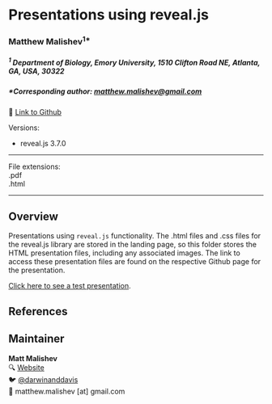 # Presentations using reveal.js  

### Matthew Malishev<sup>1*</sup>

##### _<sup>1</sup> Department of Biology, Emory University, 1510 Clifton Road NE, Atlanta, GA, USA, 30322_    

##### *Corresponding author: matthew.malishev@gmail.com  

:link: [Link to Github](https://github.com/darwinanddavis)    

Versions:  
 - reveal.js 3.7.0     

******

File extensions:      
.pdf  
.html    

******  

## Overview      

Presentations using `reveal.js` functionality. The .html files and .css files for the reveal.js library are stored in the landing page, 
so this folder stores the HTML presentation files, including any associated images. The link to access these presentation files are found on the respective Github page for the presentation.  

[Click here to see a test presentation](http://htmlpreview.github.com/?https://github.com/darwinanddavis/reveal.js/blob/master/presentations/index.html).  

## References  

## Maintainer  
**Matt Malishev**   
:mag: [Website](https://www.researchgate.net/profile/Matt_Malishev)    
:bird: [@darwinanddavis](https://twitter.com/darwinanddavis)  
:email: matthew.malishev [at] gmail.com    
